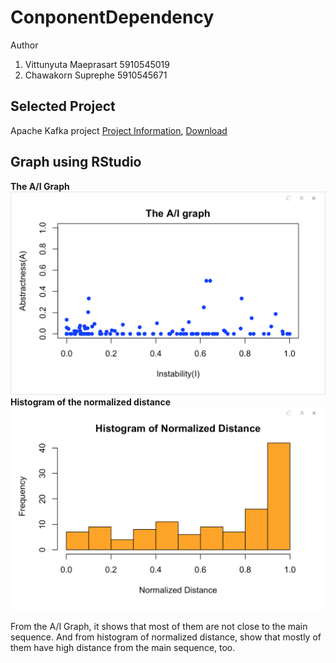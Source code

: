 # ConponentDependency
Author
1. Vittunyuta Maeprasart 5910545019
2. Chawakorn Suprephe 5910545671

## Selected Project
Apache Kafka project
[Project Information](https://projects.apache.org/project.html?kafka), [Download](http://kafka.apache.org/downloads.html)

## Graph using RStudio
**The A/I Graph**
![The-A:I-Graph](https://github.com/aommoaGitHub/ComponentDependency/blob/master/images/The-A:I-Graph.png "The-A:I-Graph")
**Histogram of the normalized distance**
![Hist-Normailized-Distance](https://github.com/aommoaGitHub/ComponentDependency/blob/master/images/Hist-Normalized-Distance.png "Hist-Normailized-Distance")

From the A/I Graph, it shows that most of them are not close to the main sequence. And from histogram of normalized distance, show that mostly of them have high distance from the main sequence, too. 
